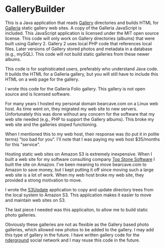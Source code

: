 # GalleryBuilder

This is a Java application that reads [Gallery](http://galleryproject.org) directories and builds HTML for [Galleria](https://galleria.io) static gallery web sites. A copy of the Galleria JavaScript is included. This JavaScript application is licensed under the MIT open source license.  This code will only work on Gallery directories (albums) that were built using Gallery 2. Gallery 2 uses local PHP code that references local files. Later versions of Gallery stored photos and metadata in a database (e.g., mySQL). This code will not build static galleries from these newer albums.

This code is for sophisticated users, preferably who understand Java code. It builds the HTML for a Galleria gallery, but you will still have to include this HTML on a web page for the gallery.

I wrote this code for the Galleria Folio gallery. This gallery is not open source and is licensed software.

For many years I hosted my personal domain bearcave.com on a Linux web host. As time went on, they migrated my web site to new servers. Unfortunately this was done without any concern for the software that my web site needed (e.g., PHP to support the Gallery albums). This broke my web site and the galleries stoped functioning.

When I mentioned this to my web host, their response was (to put it in polite terms) "too bad for you". I'll note that I was paying my web host $35/months for this "service".

Hosting static web sites on Amazon S3 is extremely inexpensive. When I built a web site for my software consulting company [Top Stone Software](http://www.topstonesoftware.com) I built the site on Amazon.  I've been meaning to move bearcave.com to Amazon to save money, but I kept putting it off since moving such a large web site is a lot of work. When my web host broke my web site, they provided a strong motivation to move.

I wrote the [S3Update](https://github.com/IanLKaplan/S3Update) application to copy and update directory trees from the local system to Amazon S3. This application makes it easier to move and maintain web sites on S3.

The last piece I needed was this applicaiton, to allow me to build static photo galleries.

Obviously these galleries are not as flexible as the Gallery based photo galleries, which allowed new photos to be added to the gallery. I may add this type of gallery in the future. I have written gallery code for the [nderground](www.nderground.net) social network and I may reuse this code in the future.

